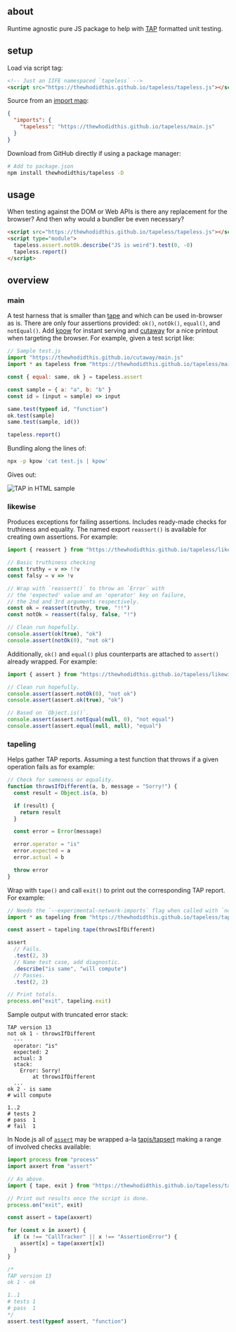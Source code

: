 ## about

Runtime agnostic pure JS package to help with [TAP](https://testanything.org) formatted unit testing.

## setup

Load via script tag:

```html
<!-- Just an IIFE namespaced `tapeless` -->
<script src="https://thewhodidthis.github.io/tapeless/tapeless.js"></script>
```

Source from an [import map](https://github.com/WICG/import-maps):

```json
{
  "imports": {
    "tapeless": "https://thewhodidthis.github.io/tapeless/main.js"
  }
}
```

Download from GitHub directly if using a package manager:

```sh
# Add to package.json
npm install thewhodidthis/tapeless -D
```

## usage

When testing against the DOM or Web APIs is there any replacement for the browser? And then why would a bundler be even necessary?

```html
<script src="https://thewhodidthis.github.io/tapeless/tapeless.js"></script>
<script type="module">
  tapeless.assert.notOk.describe("JS is weird").test(0, -0)
  tapeless.report()
</script>
```

## overview
### main

A test harness that is smaller than [tape](https://github.com/substack/tape) and which can be used in-browser as is. There are only four assertions provided: `ok()`, `notOk()`, `equal()`, and `notEqual()`. Add [kpow](https://npm.im/kpow) for instant serving and [cutaway](https://npm.im/cutaway) for a nice printout when targeting the browser. For example, given a test script like:

```js
// Sample test.js
import "https://thewhodidthis.github.io/cutaway/main.js"
import * as tapeless from "https://thewhodidthis.github.io/tapeless/main.js"

const { equal: same, ok } = tapeless.assert

const sample = { a: "a", b: "b" }
const id = (input = sample) => input

same.test(typeof id, "function")
ok.test(sample)
same.test(sample, id())

tapeless.report()
```

Bundling along the lines of:

```sh
npx -p kpow 'cat test.js | kpow'
```

Gives out:

![TAP in HTML sample](https://i.imgur.com/A2bwjDX.png)

### likewise

Produces exceptions for failing assertions. Includes ready-made checks for truthiness and equality. The named export `reassert()` is available for creating own assertions. For example:

```js
import { reassert } from "https://thewhodidthis.github.io/tapeless/likewise.js"

// Basic truthiness checking
const truthy = v => !!v
const falsy = v => !v

// Wrap with `reassert()` to throw an `Error` with
// the 'expected' value and an 'operator' key on failure,
// the 2nd and 3rd arguments respectively.
const ok = reassert(truthy, true, "!!")
const notOk = reassert(falsy, false, "!")

// Clean run hopefully.
console.assert(ok(true), "ok")
console.assert(notOk(0), "not ok")
```

Additionally, `ok()` and `equal()` plus counterparts are attached to `assert()` already wrapped. For example:

```js
import { assert } from "https://thewhodidthis.github.io/tapeless/likewise.js"

// Clean run hopefully.
console.assert(assert.notOk(0), "not ok")
console.assert(assert.ok(true), "ok")

// Based on `Object.is()`.
console.assert(assert.notEqual(null, 0), "not equal")
console.assert(assert.equal(null, null), "equal")
```

### tapeling

Helps gather TAP reports. Assuming a test function that throws if a given operation fails as for example:

```js
// Check for sameness or equality.
function throwsIfDifferent(a, b, message = "Sorry!") {
  const result = Object.is(a, b)

  if (result) {
    return result
  }

  const error = Error(message)

  error.operator = "is"
  error.expected = a
  error.actual = b

  throw error
}
```

Wrap with `tape()` and call `exit()` to print out the corresponding TAP report. For example:

```js
// Needs the `--experimental-network-imports` flag when called with `node(1)`.
import * as tapeling from "https://thewhodidthis.github.io/tapeless/tapeling.js"

const assert = tapeling.tape(throwsIfDifferent)

assert
  // Fails.
  .test(2, 3)
  // Name test case, add diagnostic.
  .describe("is same", "will compute")
  // Passes.
  .test(2, 2)

// Print totals.
process.on("exit", tapeling.exit)
```

Sample output with truncated error stack:

```console
TAP version 13
not ok 1 - throwsIfDifferent
  ---
  operator: "is"
  expected: 2
  actual: 3
  stack:
    Error: Sorry!
        at throwsIfDifferent
  ...
ok 2 - is same
# will compute

1..2
# tests 2
# pass  1
# fail  1
```

In Node.js all of [`assert`](https://nodejs.org/api/assert.html) may be wrapped a-la [tapjs/tapsert](https://github.com/tapjs/tapsert) making a range of involved checks available:

```js
import process from "process"
import axxert from "assert"

// As above.
import { tape, exit } from "https://thewhodidthis.github.io/tapeless/tapeling.js"

// Print out results once the script is done.
process.on("exit", exit)

const assert = tape(axxert)

for (const x in axxert) {
  if (x !== "CallTracker" || x !== "AssertionError") {
    assert[x] = tape(axxert[x])
  }
}

/*
TAP version 13
ok 1 - ok

1..1
# tests 1
# pass  1
*/
assert.test(typeof assert, "function")
```
